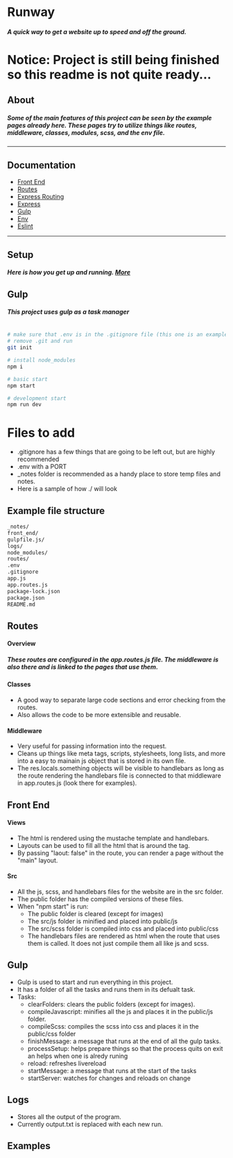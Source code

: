 # Runway
##### A quick way to get a website up to speed and off the ground.

# Notice: Project is still being finished so this readme is not quite ready...

## About
##### Some of the main features of this project can be seen by the example pages already here. These pages try to utilize things like routes, middleware, classes, modules, scss, and the env file.

***
## Documentation
* [Front End](./documentation/frontend.md)
* [Routes](./documentation/routes.md)
* [Express Routing](./documentation/expressrouting.md)
* [Express](./documentation/express.md)
* [Gulp](./documentation/gulp.md)
* [Env](./documentation/env.md)
* [Eslint](./documentation/eslint.md)

***


## Setup
##### Here is how you get up and running. [More](./documentation/setup.md)



## Gulp
##### This project uses gulp as a task manager



```bash

# make sure that .env is in the .gitignore file (this one is an example for reference only)
# remove .git and run
git init

# install node_modules
npm i

# basic start
npm start

# development start
npm run dev
```

# Files to add
* .gitignore has a few things that are going to be left out, but are highly recommended
* .env with a PORT
* _notes folder is recommended as a handy place to store temp files and notes.
* Here is a sample of how ./ will look

## Example file structure
```txt
_notes/
front_end/
gulpfile.js/
logs/
node_modules/
routes/
.env
.gitignore
app.js
app.routes.js
package-lock.json
package.json
README.md
```




## Routes
#### Overview
##### These routes are configured in the app.routes.js file. The middleware is also there and is linked to the pages that use them.
#### Classes
* A good way to separate large code sections and error checking from the routes.
* Also allows the code to be more extensible and reusable.
#### Middleware
* Very useful for passing information into the request.
* Cleans up things like meta tags, scripts, stylesheets, long lists, and more into a easy to mainain js object that is stored in its own file.
* The res.locals.something objects will be visible to handlebars as long as the route rendering the handlebars file is connected to that middleware in app.routes.js (look there for examples).


## Front End

#### Views
* The html is rendered using the mustache template and handlebars.
* Layouts can be used to fill all the html that is around the <body> tag.
* By passing "laout: false" in the route, you can render a page without the "main" layout.


#### Src
* All the js, scss, and handlebars files for the website are in the src folder.
* The public folder has the compiled versions of these files.
* When "npm start" is run:
    * The public folder is cleared (except for images)
    * The src/js folder is minified and placed into public/js
    * The src/scss folder is compiled into css and placed into public/css
    * The handlebars files are rendered as html when the route that uses them is called. It does not just compile them all like js and scss.

## Gulp
* Gulp is used to start and run everything in this project.
* It has a folder of all the tasks and runs them in its defualt task.
* Tasks:
    * clearFolders: clears the public folders (except for images).
    * compileJavascript: minifies all the js and places it in the public/js folder.
    * compileScss: compiles the scss into css and places it in the public/css folder
    * finishMessage: a message that runs at the end of all the gulp tasks.
    * processSetup: helps prepare things so that the process quits on exit an helps when one is alredy runing
    * reload: refreshes livereload
    * startMessage: a message that runs at the start of the tasks
    * startServer: watches for changes and reloads on change

## Logs
* Stores all the output of the program.
* Currently output.txt is replaced with each new run.

## Examples
